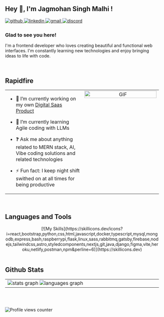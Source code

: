 ## Hey 👋, I'm Jagmohan Singh Malhi !  
  

<a href="https://github.com/JXLEE007" target="_blank">
<img src=https://img.shields.io/badge/github-%2324292e.svg?&style=for-the-badge&logo=github&logoColor=white alt=github style="margin-bottom: 5px;" />
</a>
<a href="https://linkedin.com/in/https://www.linkedin.com/in/jagmohan-singh-malhi-a67805243/" target="_blank">
<img src=https://img.shields.io/badge/linkedin-%231E77B5.svg?&style=for-the-badge&logo=linkedin&logoColor=white alt=linkedin style="margin-bottom: 5px;" />
</a>
<a href="mailto:jimmyfalco007@gmail.com" target="_blank">
<img src="https://img.shields.io/static/v1?message=Gmail&logo=gmail&label=&color=D14836&logoColor=white&labelColor=&style=for-the-badge" alt="gmail" style="margin-bottom: 5px;" />
</a>
<a href="https://discord.com/channels/1203981850171932692/1203981850884841513" target="_blank">
<img src="https://img.shields.io/static/v1?message=Discord&logo=discord&label=&color=7289DA&logoColor=white&labelColor=&style=for-the-badge" alt="discord" style="margin-bottom: 5px;" />
</a>




### Glad to see you here!  
I'm a frontend developer who loves creating beautiful and functional web interfaces. I'm constantly learning new technologies and enjoy bringing ideas to life with code.  
  

<br/>  


## Rapidfire  
<table><tr><td valign="top" width="50%">

- 🔭 I’m currently working on my own [Digital Saas Product](https://github.com/jxlee007/MUDRA)  
  

- 🌱 I’m currently learning Agile coding with LLMs  
  

- ❓ Ask me about anything related to MERN stack, AI, Vibe coding solutions and related technologies  
  

- ⚡ Fun fact: I keep night shift swithed on at all times for being productive  


</td><td valign="top" width="50%">

<div align="center">
<img src="https://i.pinimg.com/originals/69/6a/95/696a95ed3008400c6168cab7379b2528.gif" alt="GIF" align="center" style="width: 100%" />

</div>  


</td></tr></table>  

<br/>  


## Languages and Tools  
<div align="center">  
[![My Skills](https://skillicons.dev/icons?i=react,bootstrap,python,css,html,javascript,docker,typescript,mysql,mongodb,express,bash,raspberrypi,flask,linux,sass,rabbitmq,gatsby,firebase,nodejs,tailwindcss,astro,styledcomponents,nextjs,git,java,django,figma,vite,heroku,netlify,postman,npm&perline=6)](https://skillicons.dev)
</div>

<br/>  

<!-- Stats Section -->
## Github Stats  
<table><tr><td valign="top" width="50%">

  <img src="https://github-readme-stats.vercel.app/api?username=jxlee007&hide_title=false&hide_rank=false&show_icons=true&include_all_commits=true&count_private=true&disable_animations=false&theme=dracula&locale=en&hide_border=false" alt="stats graph" />
  <img src="https://github-readme-stats.vercel.app/api/top-langs?username=jxlee007&locale=en&hide_title=false&layout=compact&card_width=320&langs_count=5&theme=dracula&hide_border=false" alt="languages graph" />

</td></tr></table>  

<br/>  

  

<br/>  

![Profile views counter](https://komarev.com/ghpvc/?username=jxlee007&&style=flat-square)  
  

<br/>  

